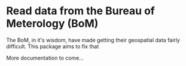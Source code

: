 # Read data from the Bureau of Meterology (BoM)

The BoM, in it's wisdom, have made getting their geospatial data fairly difficult. This package aims to fix that

More documentation to come...
